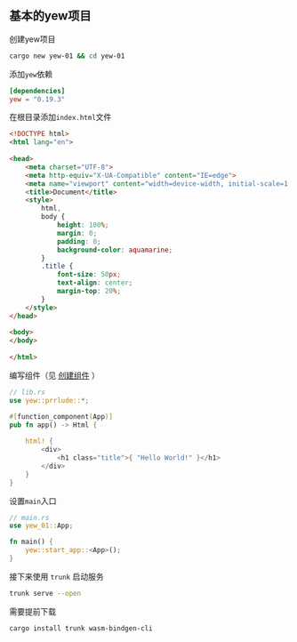 ## 基本的yew项目

创建yew项目

```sh
cargo new yew-01 && cd yew-01
```

添加`yew`依赖

```toml
[dependencies]
yew = "0.19.3"
```

在根目录添加`index.html`文件

```html
<!DOCTYPE html>
<html lang="en">
  
<head>
	<meta charset="UTF-8">
	<meta http-equiv="X-UA-Compatible" content="IE=edge">
	<meta name="viewport" content="width=device-width, initial-scale=1.0">
	<title>Document</title>
	<style>
		html,
		body {
			height: 100%;
			margin: 0;
			padding: 0;
			background-color: aquamarine;
		}
		.title {
			font-size: 50px;
			text-align: center;
			margin-top: 20%;
		}
	</style>
</head>
  
<body>
</body>
  
</html>
```

编写组件（见 [创建组件](./组件/创建组件.md) ）

```rust
// lib.rs
use yew::prrlude::*;

#[function_component(App)]
pub fn app() -> Html {
	
	html! {
		<div>
			<h1 class="title">{ "Hello World!" }</h1>
		</div>
	}
}
```

设置`main`入口

```rust
// main.rs
use yew_01::App;

fn main() {
	yew::start_app::<App>();
}
```

接下来使用 `trunk` 启动服务

```sh
trunk serve --open
```

需要提前下载

```sh
cargo install trunk wasm-bindgen-cli
```

